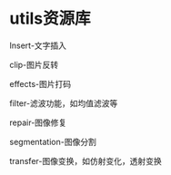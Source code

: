 # utils资源库

Insert-文字插入

clip-图片反转

effects-图片打码

filter-滤波功能，如均值滤波等

repair-图像修复

segmentation-图像分割

transfer-图像变换，如仿射变化，透射变换

